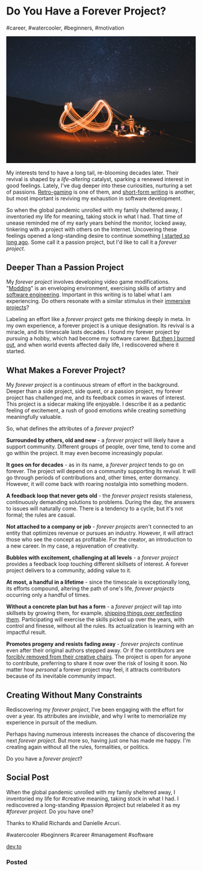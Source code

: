 # Do You Have a Forever Project?
#career, #watercooler, #beginners, #motivation

![Photo by freddie marriage on Unsplash](images/51-01.jpeg)

My interests tend to have a long tail, re-blooming decades later. Their revival is shaped by a *life-altering* catalyst, sparking a renewed interest in good feelings. Lately, I've dug deeper into these curiosities, nurturing a set of passions. [Retro-gaming](https://twitter.com/dougarcuri/status/1516025802957242377) is one of them, and [short-form writing](https://medium.com/@solidi/the-one-about-blogging-cd9e65a2055b) is another, but most important is reviving my exhaustion in software development.

So when the global pandemic unrolled with my family sheltered away, I inventoried my life for meaning, taking stock in what I had. That time of unease reminded me of my early years behind the monitor, locked away, tinkering with a project with others on the Internet. Uncovering these feelings opened a long-standing desire to continue something [I started so long ago](https://medium.com/super-jump/building-a-popular-half-life-mod-during-the-rise-of-counter-strike-fec6a5b9fd8f?sk=6d1427b3f1d832df06bd5b07aaa456bb). Some call it a passion project, but I'd like to call it a *forever project*.

## Deeper Than a Passion Project

My *forever project* involves developing video game modifications. "[Modding](https://en.wikipedia.org/wiki/Video_game_modding)" is an enveloping environment, exercising skills of artistry and [software engineering](https://dev.to/solidi/what-is-a-software-engineer-anyway-3fb2). Important in this writing is to label what I am experiencing. Do others resonate with a similar stimulus in their [immersive projects](https://medium.com/@solidi/cq-personal-mastery-through-hobbies-f25aab2e49ad)?

Labeling an effort like a *forever project* gets me thinking deeply in meta. In my own experience, a forever project is a unique designation. Its revival is a miracle, and its timescale lasts decades. I found my forever project by pursuing a hobby, which had become my software career. [But then I burned out](https://medium.com/@solidi/my-goal-is-to-ship-c772f63c278d), and when world events affected daily life, I rediscovered where it started.

## What Makes a Forever Project?

My *forever project* is a continuous stream of effort in the background. Deeper than a side project, side quest, or a passion project, my forever project has challenged me, and its feedback comes in waves of interest. This project is a sidecar making life enjoyable. I describe it as a pedantic feeling of excitement, a rush of good emotions while creating something meaningfully valuable.

So, what defines the attributes of a *forever project*?

**Surrounded by others, old and new** - a *forever project* will likely have a  support community. Different groups of people, over time, tend to come and go within the project. It may even become increasingly popular.

**It goes on for decades** - as in its name, a *forever project* tends to go on forever. The project will depend on a community supporting its revival. It will go through periods of contributions and, other times, enter dormancy. However, it will come back with roaring nostalgia into something modern.

**A feedback loop that never gets old** - the *forever project* resists staleness, continuously demanding solutions to problems. During the day, the answers to issues will naturally come. There is a tendency to a cycle, but it's not formal; the rules are casual.

**Not attached to a company or job** - *forever projects* aren't connected to an entity that optimizes revenue or pursues an industry. However, it will attract those who see the concept as profitable. For the creator, an introduction to a new career. In my case, a rejuvenation of creativity. 

**Bubbles with excitement, challenging at all levels** - a *forever project* provides a feedback loop touching different skillsets of interest. A forever project delivers to a community, adding value to it.

**At most, a handful in a lifetime** - since the timescale is exceptionally long, its efforts compound, altering the path of one's life, *forever projects* occurring only a handful of times.

**Without a concrete plan but has a form** - a *forever project* will tap into skillsets by growing them, for example, [shipping things over perfecting them](https://medium.com/@solidi/my-goal-is-to-ship-c772f63c278d). Participating will exercise the skills picked up over the years, with control and finesse, without all the rules. Its actualization is learning with an impactful result.

**Promotes progeny and resists fading away** - *forever projects* continue even after their original authors stepped away. Or if the contributors are [forcibly removed from their creative chairs](https://twitter.com/GunshipMarkII/status/1506563631189745664). The project is open for anyone to contribute, preferring to share it now over the risk of losing it soon. No matter how *personal* a forever project may feel, it attracts contributors because of its inevitable community impact.

## Creating Without Many Constraints

Rediscovering my *forever project*, I've been engaging with the effort for over a year. Its attributes are *invisible*, and why I write to memorialize my experience in pursuit of the medium. 

Perhaps having numerous interests increases the chance of discovering the next *forever project*. But more so, having just one has made me happy. I'm creating again without all the rules, formalities, or politics.

Do you have a *forever project*?

## Social Post

When the global pandemic unrolled with my family sheltered away, I inventoried my life for #creative meaning, taking stock in what I had. I rediscovered a long-standing #passion #project but relabeled it as my *#forever project.* Do you have one?

Thanks to Khalid Richards and Danielle Arcuri.

#watercooler #beginners #career #management #software 

[dev.to](https://dev.to/solidi/do-you-have-a-forever-project-kpk)

### Posted
